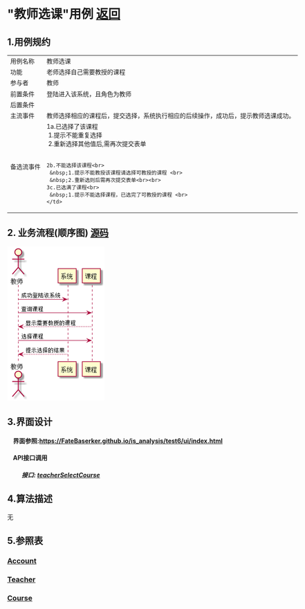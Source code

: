 # "教师选课"用例 <a href="https://github.com/FateBerserker/is_analysis/tree/master/test6">返回</a>
## 1.用例规约
<table cellspacing="0" style="width:900px;">
<tr>
	<td>用例名称</td>
	<td>教师选课</td>	
</tr>
<tr>
	<td>功能</td>
	<td>老师选择自己需要教授的课程</td>	
</tr>
<tr>
	<td>参与者</td>
	<td>教师</td>	
</tr>
<tr>
	<td>前置条件</td>
	<td>登陆进入该系统，且角色为教师</td>	
</tr>
<tr>
	<td>后置条件</td>
	<td></td>	
</tr>
<tr>
	<td>主流事件</td>
	<td>
	教师选择相应的课程后，提交选择，系统执行相应的后续操作，成功后，提示教师选课成功。
	</td>	
</tr>
<tr>
	<td>备选流事件</td>
	<td>
	1a.已选择了该课程 <br> 
	 &nbsp;1.提示不能重复选择 <br>    
	 &nbsp;2.重新选择其他值后,需再次提交表单<br><br>

	2b.不能选择该课程<br>
	 &nbsp;1.提示不能教授该课程请选择可教授的课程 <br>    
	 &nbsp;2.重新选则后需再次提交表单<br><br>
	3c.已选满了课程<br>
	 &nbsp;1.提示不能选择课程，已选完了可教授的课程 <br>
	</td>	
</tr>
	
</table>		


## 2. 业务流程(顺序图)  <a href="../teacherSelectCourse.puml">源码</a>

<img src="../images/teacherSelectCourse.png"/>


## 3.界面设计
#### &nbsp;&nbsp;&nbsp;&nbsp;界面参照:<a href="https://FateBaserker.github.io/is_analysis/test6/ui/index.html">https://FateBaserker.github.io/is_analysis/test6/ui/index.html</a>
#### &nbsp;&nbsp;&nbsp;&nbsp;API接口调用
##### &nbsp;&nbsp;&nbsp;&nbsp;&nbsp;&nbsp;&nbsp;&nbsp;&nbsp;&nbsp;接口: <a href="../接口/teacherSelectCourse.md">teacherSelectCourse</a>

## 4.算法描述
无

## 5.参照表
### <a href="../数据库表设计#account">Account</a>
### <a href="../数据库表设计#teacher">Teacher</a>
### <a href="../数据库表设计#course">Course</a>

